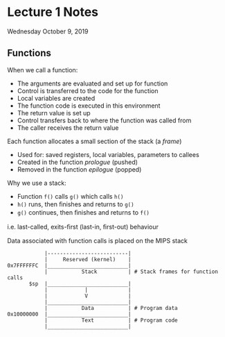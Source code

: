 # Lecture 1 Notes
Wednesday October 9, 2019

## Functions
When we call a function: 
- The arguments are evaluated and set up for function 
- Control is transferred to the code for the function
- Local variables are created
- The function code is executed in this environment 
- The return value is set up 
- Control transfers back to where the function was called from 
- The caller receives the return value

Each function allocates a small section of the stack (a *frame*) 
- Used for: saved registers, local variables, parameters to callees 
- Created in the function *prologue* (pushed) 
- Removed in the function *epilogue* (popped) 

Why we use a stack: 
- Function `f()` calls `g()` which calls `h()` 
- `h()` runs, then ﬁnishes and returns to `g()` 
- `g()` continues, then ﬁnishes and returns to `f()` 

i.e. last-called, exits-ﬁrst (last-in, ﬁrst-out) behaviour

Data associated with function calls is placed on the MIPS stack

``` 
            |--------------------------|
            |     Reserved (kernel)    |
0x7FFFFFFC  |__________________________|
            |           Stack          | # Stack frames for function calls
       $sp  |__________________________|
            |            |             |
            |            V             |
            |__________________________|
            |           Data           | # Program data
0x10000000  |__________________________|
            |           Text           | # Program code
            |__________________________|
```
